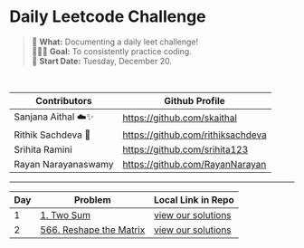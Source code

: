 # Daily Leetcode Challenge 

> 🔖 **What:** Documenting a daily leet challenge! <br/>
> 👩🏽‍💻 **Goal:** To consistently practice coding. <br/>
> 🌱 **Start Date:** Tuesday, December 20. 

<br/>

| Contributors | Github Profile |
|--|--|
| Sanjana Aithal ☁️✨| https://github.com/skaithal |
| Rithik Sachdeva 👑| https://github.com/rithiksachdeva |
| Srihita Ramini | https://github.com/srihita123 |
| Rayan Narayanaswamy | https://github.com/RayanNarayan |

___

| Day | Problem | Local Link in Repo |
|--|--|--|
| 1 | [1. Two Sum](https://leetcode.com/problems/two-sum/) | [view our solutions](/1.%20Two%20Sum)|
| 2 | [566. Reshape the Matrix](https://leetcode.com/problems/reshape-the-matrix/)| [view our solutions](/566.%20Reshape%20the%20Matrix) |
